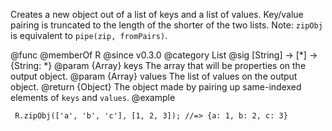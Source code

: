 Creates a new object out of a list of keys and a list of values.
Key/value pairing is truncated to the length of the shorter of the two lists.
Note: `zipObj` is equivalent to `pipe(zip, fromPairs)`.

@func
@memberOf R
@since v0.3.0
@category List
@sig [String] -> [*] -> {String: *}
@param {Array} keys The array that will be properties on the output object.
@param {Array} values The list of values on the output object.
@return {Object} The object made by pairing up same-indexed elements of `keys` and `values`.
@example

     R.zipObj(['a', 'b', 'c'], [1, 2, 3]); //=> {a: 1, b: 2, c: 3}
